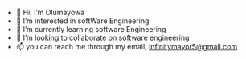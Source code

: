 - 👋 Hi, I’m Olumayowa
- 👀 I’m interested in softWare Engineering
- 🌱 I’m currently learning software Engineering
- 💞️ I’m looking to collaborate on software engineering
- 📫 you can reach me through my email; infinitymayor5@gmail.com


<!---
Mayorlistic/Mayorlistic is a ✨ special ✨ repository because its `README.md` (this file) appears on your GitHub profile.
You can click the Preview link to take a look at your changes.
--->
